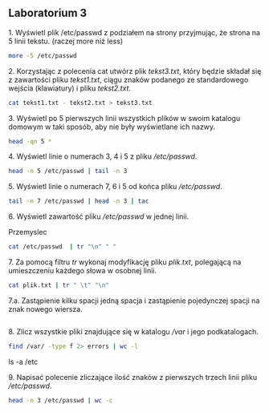 ## Laboratorium 3

1\. Wyświetl plik /etc/passwd z podziałem na strony przyjmując, że strona na 5 linii tekstu. (raczej more niż less)

```sh
more -5 /etc/passwd
```

2\. Korzystając z polecenia cat utwórz plik *tekst3.txt*, który będzie składał się z zawartości pliku *tekst1.txt*, ciągu znaków podanego ze standardowego wejścia (klawiatury) i pliku *tekst2.txt*.

```sh
cat tekst1.txt - tekst2.txt > tekst3.txt
```

3\. Wyświetl po 5 pierwszych linii wszystkich plików w swoim katalogu domowym w taki sposób, aby nie były wyświetlane ich nazwy.

```sh
head -qn 5 *
```

4\. Wyświetl linie o numerach 3, 4 i 5 z pliku */etc/passwd*.

```sh
head -n 5 /etc/passwd | tail -n 3
```

5\. Wyświetl linie o numerach 7, 6 i 5 od końca pliku */etc/passwd*.

```sh
tail -n 7 /etc/passwd | head -n 3 | tac
```

6\. Wyświetl zawartość pliku */etc/passwd* w jednej linii.

Przemyslec
```sh
cat /etc/passwd  | tr "\n" " "  
```

7\. Za pomocą filtru *tr* wykonaj modyfikację pliku *plik.txt*, polegającą na umieszczeniu każdego słowa w osobnej linii.

```sh
cat plik.txt | tr " \t" "\n"
```

7\.a\. Zastąpienie kilku spacji jedną spacja i zastąpienie pojedynczej spacji na znak nowego wiersza.

```sh

```

8\. Zlicz wszystkie pliki znajdujące się w katalogu */var* i jego podkatalogach.

```sh
find /var/ -type f 2> errors | wc -l
```

ls -a /etc 

9\. Napisać polecenie zliczające ilość znaków z pierwszych trzech linii pliku */etc/passwd*.

```sh
head -n 3 /etc/passwd | wc -c
```
